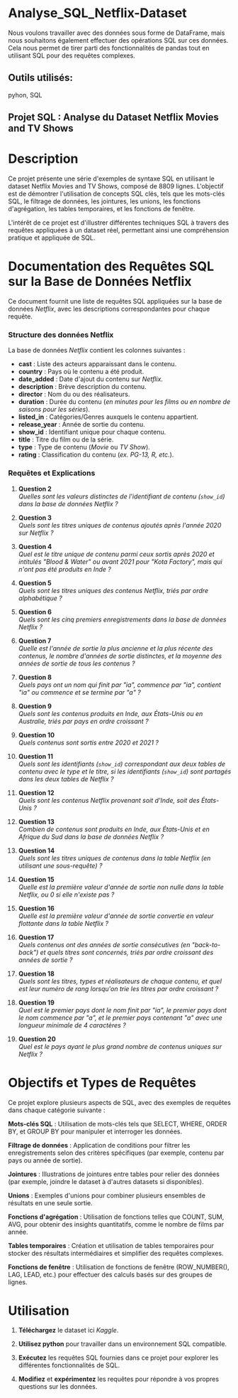 # Analyse_SQL_Netflix-Dataset
 
Nous voulons travailler avec des données sous forme de DataFrame, mais nous souhaitons également effectuer des opérations SQL sur ces données. Cela nous permet de tirer parti des fonctionnalités de pandas tout en utilisant SQL pour des requêtes complexes.

## Outils utilisés:
pyhon, SQL


## Projet SQL : Analyse du Dataset Netflix Movies and TV Shows



# Description
Ce projet présente une série d'exemples de syntaxe SQL en utilisant le dataset Netflix Movies and TV Shows, composé de 8809 lignes. 
L'objectif est de démontrer l'utilisation de concepts SQL clés, tels que les mots-clés SQL, le filtrage de données, les jointures, les unions, les fonctions d'agrégation, les tables temporaires, et les fonctions de fenêtre.

L'intérêt de ce projet est d'illustrer différentes techniques SQL à travers des requêtes appliquées à un dataset réel, permettant ainsi une compréhension pratique et appliquée de SQL.

# **Documentation des Requêtes SQL sur la Base de Données Netflix**

Ce document fournit une liste de requêtes SQL appliquées sur la base de données _Netflix_, avec les descriptions correspondantes pour chaque requête.

### **Structure des données Netflix**

La base de données _Netflix_ contient les colonnes suivantes :

- **cast** : Liste des acteurs apparaissant dans le contenu.
- **country** : Pays où le contenu a été produit.
- **date_added** : Date d'ajout du contenu sur _Netflix_.
- **description** : Brève description du contenu.
- **director** : Nom du ou des réalisateurs.
- **duration** : Durée du contenu (_en minutes pour les films ou en nombre de saisons pour les séries_).
- **listed_in** : Catégories/Genres auxquels le contenu appartient.
- **release_year** : Année de sortie du contenu.
- **show_id** : Identifiant unique pour chaque contenu.
- **title** : Titre du film ou de la série.
- **type** : Type de contenu (_Movie_ ou _TV Show_).
- **rating** : Classification du contenu (_ex. PG-13, R, etc._).

### **Requêtes et Explications**

1. **Question 2**  
   _Quelles sont les valeurs distinctes de l'identifiant de contenu (`show_id`) dans la base de données Netflix ?_

2. **Question 3**  
   _Quels sont les titres uniques de contenus ajoutés après l'année 2020 sur Netflix ?_

3. **Question 4**  
   _Quel est le titre unique de contenu parmi ceux sortis après 2020 et intitulés "Blood & Water" ou avant 2021 pour "Kota Factory", mais qui n'ont pas été produits en Inde ?_

4. **Question 5**  
   _Quels sont les titres uniques des contenus Netflix, triés par ordre alphabétique ?_

5. **Question 6**  
   _Quels sont les cinq premiers enregistrements dans la base de données Netflix ?_

6. **Question 7**  
   _Quelle est l'année de sortie la plus ancienne et la plus récente des contenus, le nombre d'années de sortie distinctes, et la moyenne des années de sortie de tous les contenus ?_

7. **Question 8**  
   _Quels pays ont un nom qui finit par "ia", commence par "ia", contient "ia" ou commence et se termine par "a" ?_

8. **Question 9**  
   _Quels sont les contenus produits en Inde, aux États-Unis ou en Australie, triés par pays en ordre croissant ?_

9. **Question 10**  
   _Quels contenus sont sortis entre 2020 et 2021 ?_

10. **Question 11**  
    _Quels sont les identifiants (`show_id`) correspondant aux deux tables de contenu avec le type et le titre, si les identifiants (`show_id`) sont partagés dans les deux tables de Netflix ?_

11. **Question 12**  
    _Quels sont les contenus Netflix provenant soit d'Inde, soit des États-Unis ?_

12. **Question 13**  
    _Combien de contenus sont produits en Inde, aux États-Unis et en Afrique du Sud dans la base de données Netflix ?_

13. **Question 14**  
    _Quels sont les titres uniques de contenus dans la table Netflix (en utilisant une sous-requête) ?_

14. **Question 15**  
    _Quelle est la première valeur d'année de sortie non nulle dans la table Netflix, ou 0 si elle n'existe pas ?_

15. **Question 16**  
    _Quelle est la première valeur d'année de sortie convertie en valeur flottante dans la table Netflix ?_

16. **Question 17**  
    _Quels contenus ont des années de sortie consécutives (en "back-to-back") et quels titres sont concernés, triés par ordre croissant des années de sortie ?_

17. **Question 18**  
    _Quels sont les titres, types et réalisateurs de chaque contenu, et quel est leur numéro de rang lorsqu'on trie les titres par ordre croissant ?_

18. **Question 19**  
    _Quel est le premier pays dont le nom finit par "ia", le premier pays dont le nom commence par "a", et le premier pays contenant "a" avec une longueur minimale de 4 caractères ?_

19. **Question 20**  
    _Quel est le pays ayant le plus grand nombre de contenus uniques sur Netflix ?_



# Objectifs et Types de Requêtes
Ce projet explore plusieurs aspects de SQL, avec des exemples de requêtes dans chaque catégorie suivante :

**Mots-clés SQL** :  Utilisation de mots-clés tels que SELECT, WHERE, ORDER BY, et GROUP BY pour manipuler et interroger les données.

**Filtrage de données** : Application de conditions pour filtrer les enregistrements selon des critères spécifiques (par exemple, contenu par pays ou année de sortie).

**Jointures** : Illustrations de jointures entre tables pour relier des données (par exemple, joindre le dataset à d'autres datasets si disponibles).

**Unions** : Exemples d'unions pour combiner plusieurs ensembles de résultats en une seule sortie.

**Fonctions d'agrégation** : Utilisation de fonctions telles que COUNT, SUM, AVG, pour obtenir des insights quantitatifs, comme le nombre de films par année.

**Tables temporaires** : Création et utilisation de tables temporaires pour stocker des résultats intermédiaires et simplifier des requêtes complexes.

**Fonctions de fenêtre** : Utilisation de fonctions de fenêtre (ROW_NUMBER(), LAG, LEAD, etc.) pour effectuer des calculs basés sur des groupes de lignes.


# **Utilisation**

1. **Téléchargez** le dataset ici _Kaggle_.

2. **Utilisez python** pour travailler dans un environnement SQL compatible.

3. **Exécutez** les requêtes SQL fournies dans ce projet pour explorer les différentes fonctionnalités de SQL.

4. **Modifiez** et **expérimentez** les requêtes pour répondre à vos propres questions sur les données.

